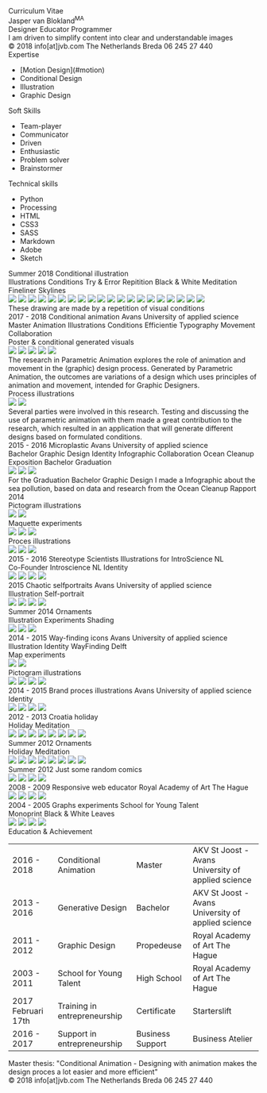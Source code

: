 <div class="cover">
<div class="website">Curriculum Vitae</div>

<div class="name">Jasper van Blokland<sup>MA</sup></div>

<div class="box">
<span class="function">Designer</span>
<span class="function">Educator</span>
<span class="function">Programmer</span[]()>
</div>
	
<div class="intro">I am driven to simplify content into clear and understandable images</div>

<div class="contact">
<span class="about">© 2018</span>
<span class="about">info[at]jvb.com</span>
<span class="about">The Netherlands</span>
<span class="about">Breda</span>
<span class="about">06 245 27 440</span>
</div>

<div class="title">Expertise</div>

- <div class="skills"><span class="one">[Motion Design](#motion)</span></div>
- <div class="skills"><span class="one">Conditional Design</span></div> 
- <div class="skills"><span class="one">Illustration</span></div>
- <div class="skills"><span class="one">Graphic Design</span></div>

<div class="title">Soft Skills</div>

- <div class="skills"><span class="two">Team-player</span></div>
- <div class="skills"><span class="two">Communicator</span></div>
- <div class="skills"><span class="two">Driven</span></div>
- <div class="skills"><span class="two">Enthusiastic</span></div>
- <div class="skills"><span class="two">Problem solver</span></div>
- <div class="skills"><span class="two">Brainstormer</span></div>

<div class="title">Technical skills</div>

- <div class="skills"><span class="three">Python</span></div> 
- <div class="skills"><span class="three">Processing</span></div> 
- <div class="skills"><span class="three">HTML</span></div> 
- <div class="skills"><span class="three">CSS3</span></div>
- <div class="skills"><span class="three">SASS</span></div>
- <div class="skills"><span class="three">Markdown</span></div> 
- <div class="skills"><span class="three">Adobe</span></div>
- <div class="skills"><span class="three">Sketch</span></div>
</div>

<div class="box-project">
<div class="projectfirst">
<span class="project-date">Summer 2018</span>
<span class="project-name">Conditional illustration</span>
<div class="keywords">
<span class="words">Illustrations</span>
<span class="words">Conditions</span>
<span class="words">Try & Error</span>
<span class="words">Repitition</span>
<span class="words">Black & White</span>
<span class="words">Meditation</span>
<span class="words">Fineliner</span>
<span class="words">Skylines</span>
</div>
</div>
</div>

<div class="col-container">
<span class="small"><img src="content/conditinalcity/3.jpeg"></span>
<span class="small"><img src="content/conditinalcity/4.jpeg"></span>
<span class="small"><img src="content/conditinalcity/6.jpeg"></span>
<span class="small"><img src="content/conditinalcity/10.jpeg"></span>
<span class="small"><img src="content/conditinalcity/11.jpeg"></span>
<span class="small"><img src="content/conditinalcity/17.jpeg"></span>
<span class="small"><img src="content/conditinalcity/22.jpeg"></span>
<span class="small"><img src="content/conditinalcity/23.jpeg"></span>
<span class="small"><img src="content/conditinalcity/25.jpeg"></span>
<span class="small"><img src="content/conditinalcity/28.jpeg"></span>
<span class="small"><img src="content/conditinalcity/29.jpeg"></span>
<span class="small"><img src="content/conditinalcity/37.jpeg"></span>
<span class="small"><img src="content/conditinalcity/38.jpeg"></span>
<span class="small"><img src="content/conditinalcity/39.jpeg"></span>
<span class="small"><img src="content/conditinalcity/45.jpeg"></span>
<span class="small"><img src="content/conditinalcity/46.jpeg"></span>
<span class="small"><img src="content/conditinalcity/47.jpeg"></span>
<span class="small"><img src="content/conditinalcity/52.jpeg"></span>
<span class="small"><img src="content/conditinalcity/55.jpeg"></span>
<span class="small"><img src="content/conditinalcity/56.jpeg"></span>
</div>

<div class="project-intro">These drawing are made by a repetition of visual conditions</div>

<a name="motion"/>
<div class="box-project">
<div class="project">
<span class="project-date">2017 - 2018</span>
<span class="project-name">Conditional animation</span>
<span class="project-header">Avans University of applied science</span>
<div class="keywords">
<span class="words">Master Animation</span>
<span class="words">Illustrations</span>
<span class="words">Conditions</span>
<span class="words">Efficientie</span>
<span class="words">Typography</span>
<span class="words">Movement</span>
<span class="words">Collaboration</span>
</div>
</div>
</div>


<div class="firstchapter">Poster & conditional generated visuals</div>

<div class="col-container">
<span class="small"><img class="animation" src="content/animation/poster.jpg"></span>
<span class="small"><img class="animation" src="content/animation/mov/0.png"></span>
<span class="small"><img class="animation" src="content/animation/mov/1.png"></span>
<span class="small"><img class="animation" src="content/animation/mov/2.png"></span>
<span class="small"><img class="animation" src="content/animation/mov/3.png"></span>
</div>

<div class="project-intro">The research in Parametric Animation explores the role of animation and movement in the (graphic) design process. Generated by Parametric Animation, the outcomes are variations of a design which uses principles of animation and movement, intended for Graphic Designers.</div>

<div class="chapter">Process illustrations</div>

<div class="col-container">
<img class="wide" src="content/animation/2.jpg">
<img class="wide" src="content/animation/3.jpg">
</div>

<div class="project-intro">Several parties were involved in this research. Testing and discussing the use of parametric animation with them made a great contribution to the research, which resulted in an application that will generate different designs based on formulated conditions.</div>

<div class="box-project">
<div class="project">
<span class="project-date">2015 - 2016</span>
<span class="project-name">Microplastic</span>
<span class="project-header">Avans University of applied science</span>
<div class="keywords">
<span class="words">Bachelor Graphic Design</span>
<span class="words">Identity</span>
<span class="words">Infographic</span>
<span class="words">Collaboration Ocean Cleanup</span>
</div>
</div>
</div>

<div class="firstchapter">Exposition Bachelor Graduation</div>

<div class="col-container">
<img class="onethird" src="content/sea/expo/0.jpg">
<img class="onethird" src="content/sea/expo/1.jpg">
<img class="onethird" src="content/sea/expo/2.jpg">
</div>

<div class="project-intro">For the Graduation Bachelor Graphic Design I made a Infographic about the sea pollution, based on data and research from the Ocean Cleanup Rapport 2014</div>

<div class="chapter">Pictogram illustrations</div>

<div class="col-container">
<img class="wide" src="content/sea/picto1.png">
<img class="wide" src="content/sea/picto2.png">
</div>

<div class="chapter">Maquette experiments</div>

<div class="col-container">
<img class="onethird" src="content/sea/maquette/0.jpg">
<img class="onethird" src="content/sea/maquette/1.jpg">
<img class="onethird" src="content/sea/maquette/2.jpg">
</div>


<div class="chapter">Proces illustrations</div>

<div class="col-container">
<span class="plastic"><img src="content/sea/illustraties/0.jpg"></span>
<span class="plastic"><img src="content/sea/illustraties/1.jpg"></span>
<span class="plastic"><img class="wide" src="content/sea/illustraties/2.jpg"></span>
</div>

<div class="box-project">
<div class="project">
<span class="project-date">2015 - 2016</span>
<span class="project-name">Stereotype Scientists</span>
<span class="project-header">Illustrations for IntroScience NL</span>
<div class="keywords">
<span class="words">Co-Founder Introscience NL</span>
<span class="words">Identity</span>
</div>
</div>
</div>

<div class="col-container">
<img src="content/scientist/0.jpg">
<img src="content/scientist/1.jpg">
<img src="content/scientist/2.jpg">
<img src="content/scientist/3.jpg">
</div>

<div class="box-project">
<div class="project">
<span class="project-date">2015</span>
<span class="project-name">Chaotic selfportraits</span>
<span class="project-header">Avans University of applied science</span>
<div class="keywords">
<span class="words">Illustration</span>
<span class="words">Self-portrait</span>
</div>
</div>
</div>

<div class="col-container">
<img src="content/portrait/0.jpg">
<img src="content/portrait/1.jpg">
<img src="content/portrait/2.jpg">
<img src="content/portrait/3.jpg">
</div>

<div class="box-project">
<div class="project">
<span class="project-date">Summer 2014</span>
<span class="project-name">Ornaments</span>
<div class="keywords">
<span class="words">Illustration</span>
<span class="words">Experiments</span>
<span class="words">Shading</span>
</div>
</div>
</div>

<div class="col-container">
<img src="content/italy/0.png">
<img src="content/italy/1.png">
<img class="wide" src="content/italy/2.png">
</div>

<div class="box-project">
<div class="project">
<span class="project-date">2014 - 2015</span>
<span class="project-name">Way-finding icons</span>
<span class="project-header">Avans University of applied science</span>
<div class="keywords">
<span class="words">Illustration</span>
<span class="words">Identity</span>
<span class="words">WayFinding Delft</span>
</div>
</div>
</div>

<div class="firstchapter">Map experiments</div>

<div class="col-container">
<img class="wide" src="content/icons/map/0.png">
<img class="wide" src="content/icons/map/1.png">
</div>

<div class="chapter">Pictogram illustrations</div>

<div class="col-container">
<img src="content/icons/0.jpg">
<img src="content/icons/1.jpg">
<img src="content/icons/2.jpg">
<img src="content/icons/3.jpg">
</div>

<div class="box-project">
<div class="project">
<span class="project-date">2014 - 2015</span>
<span class="project-name">Brand proces illustrations</span>
<span class="project-header">Avans University of applied science</span>
<div class="keywords">
<span class="words">Identity</span>
</div>
</div>
</div>

<div class="col-container">
<span><img src="content/interdutch/0.jpg"></span>
<span><img src="content/interdutch/1.jpg"></span>
<span><img src="content/interdutch/2.jpg"></span>
<span><img src="content/interdutch/3.jpg"></span>
</div>

<div class="box-project">
<div class="project">
<span class="project-date">2012 - 2013</span>
<span class="project-name">Croatia holiday</span>
<div class="keywords">
<span class="words">Holiday</span>
<span class="words">Meditation</span>
</div>
</div>
</div>

<div class="col-container">
<img src="content/croatia/0.jpg">
<img src="content/croatia/2.jpg">
<img src="content/croatia/1.jpg">
<img src="content/croatia/3.jpg">
<img src="content/croatia/4.jpeg">
<img src="content/croatia/5.jpeg">
<img src="content/croatia/6.jpeg">
<img src="content/croatia/7.jpeg">
</div>

<div class="box-project">
<div class="project">
<span class="project-date">Summer 2012</span>
<span class="project-name">Ornaments</span>
<div class="keywords">
<span class="words">Holiday</span>
<span class="words">Meditation</span>
</div>
</div>
</div>

<div class="col-container">
<img src="content/ornaments/0.jpg">
<img src="content/ornaments/1.jpg">
<img src="content/ornaments/2.jpg">
<img src="content/ornaments/3.jpg">
<img src="content/ornaments/4.jpeg">
<img src="content/ornaments/5.jpeg">
<img src="content/ornaments/6.jpeg">
<img src="content/ornaments/7.jpeg">
</div>

<div class="box-project">
<div class="project">
<span class="project-date">Summer 2012</span>
<span class="project-name">Just some random comics</span>
</div>
</div>

<div class="col-container">
<img src="content/strip/0.jpg">
<img src="content/strip/1.jpg">
<img src="content/strip/2.jpg">
<img src="content/strip/3.jpg">
</div>

<div class="box-project">
<div class="project">
<span class="project-date">2008 - 2009</span>
<span class="project-name">Responsive web educator</span>
<span class="project-header">Royal Academy of Art The Hague</span>
</div>
</div>

<div class="col-container">
<img src="content/educator/0.jpg">
<img src="content/educator/1.jpg">
<img src="content/educator/2.jpg">
<img src="content/educator/3.jpg">
</div>

<div class="box-project">
<div class="project">
<span class="project-date">2004 - 2005</span>
<span class="project-name">Graphs experiments</span>
<span class="project-header">School for Young Talent</span>
<div class="keywords">
<span class="words">Monoprint</span>
<span class="words">Black & White</span>
<span class="words">Leaves</span>
</div>
</div>
</div>

<div class="col-container">
<img src="content/grafiek/0.jpg">
<img src="content/grafiek/1.jpg">
<img src="content/grafiek/2.jpg">
<img src="content/grafiek/3.jpg">
</div>

<div class="projectlast">
<div class="titlelast">Education & Achievement</div>
</div>

|||||
|---|---|---|---|
|2016 - 2018|Conditional Animation|Master|AKV St Joost - Avans University of applied science|
|2013 - 2016|Generative Design|Bachelor|AKV St Joost - Avans University of applied science|
|2011 - 2012|Graphic Design|Propedeuse|Royal Academy of Art The Hague|
|2003 - 2011|School for Young Talent|High School|Royal Academy of Art The Hague|
|2017 Februari 17th|Training in entrepreneurship|Certificate|Starterslift|
|2016 - 2017|Support in entrepreneurship|Business Support|Business Atelier|

<div class="thesis">Master thesis: "Conditional Animation - Designing with animation makes the design proces a lot easier and more efficient"</div>

<div class="bar">
<div class="contact">
<span class="about">© 2018</span>
<span class="about">info[at]jvb.com</span>
<span class="about">The Netherlands</span>
<span class="about">Breda</span>
<span class="about">06 245 27 440</span>
</div>
</div>
